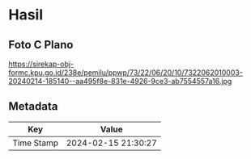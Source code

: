 # Hasil

## Foto C Plano

https://sirekap-obj-formc.kpu.go.id/238e/pemilu/ppwp/73/22/06/20/10/7322062010003-20240214-185140--aa495f8e-831e-4926-9ce3-ab7554557a16.jpg


## Metadata

| Key        | Value               |
| ---------- | ------------------- |
| Time Stamp | 2024-02-15 21:30:27 |




